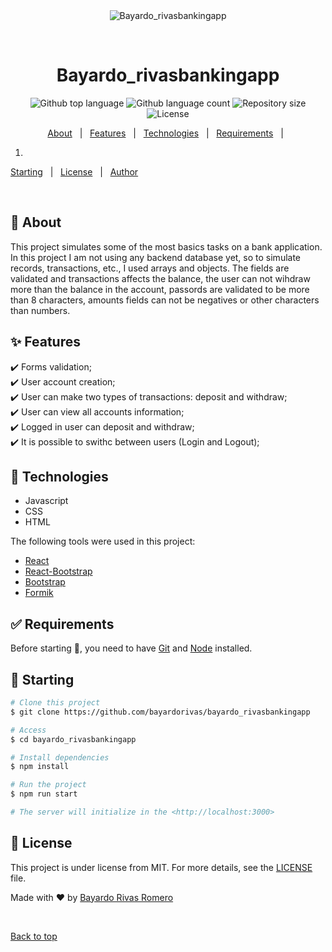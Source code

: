 <div align="center" id="top"> 
  <img src="./.github/app.gif" alt="Bayardo_rivasbankingapp" />

  &#xa0;

  <!-- <a href="https://bayardo_rivasbankingapp.netlify.app">Demo</a> -->
</div>

<h1 align="center">Bayardo_rivasbankingapp</h1>

<p align="center">
  <img alt="Github top language" src="https://img.shields.io/github/languages/top/bayardorivas/bayardo_rivasbankingapp?color=56BEB8">

  <img alt="Github language count" src="https://img.shields.io/github/languages/count/bayardorivas/bayardo_rivasbankingapp?color=56BEB8">

  <img alt="Repository size" src="https://img.shields.io/github/repo-size/bayardorivas/bayardo_rivasbankingapp?color=56BEB8">

  <img alt="License" src="https://img.shields.io/github/license/bayardorivas/bayardo_rivasbankingapp?color=56BEB8">

  <!-- <img alt="Github issues" src="https://img.shields.io/github/issues/bayardorivas/bayardo_rivasbankingapp?color=56BEB8" /> -->

  <!-- <img alt="Github forks" src="https://img.shields.io/github/forks/bayardorivas/bayardo_rivasbankingapp?color=56BEB8" /> -->

  <!-- <img alt="Github stars" src="https://img.shields.io/github/stars/bayardorivas/bayardo_rivasbankingapp?color=56BEB8" /> -->
</p>

<!-- Status -->

<!-- <h4 align="center"> 
	🚧  Bayardo_rivasbankingapp 🚀 Under construction...  🚧
</h4> 

<hr> -->

<p align="center">
  <a href="#dart-about">About</a> &#xa0; | &#xa0; 
  <a href="#sparkles-features">Features</a> &#xa0; | &#xa0;
  <a href="#rocket-technologies">Technologies</a> &#xa0; | &#xa0;
  <a href="#white_check_mark-requirements">Requirements</a> &#xa0; | &#xa0;

  1. 

  <a href="#checkered_flag-starting">Starting</a> &#xa0; | &#xa0;
  <a href="#memo-license">License</a> &#xa0; | &#xa0;
  <a href="https://github.com/bayardorivas" target="_blank">Author</a>
</p>

<br>

## :dart: About ##

  This project simulates some of the most basics tasks on a bank application. In this project I am not using any backend database yet, so to simulate records, transactions, etc., I used arrays and objects. The fields are validated and transactions affects the balance, the user can not wihdraw more than the balance in the account, passords are validated to be more than 8 characters, amounts fields can not be negatives or other characters than numbers. 

## :sparkles: Features ##

:heavy_check_mark: Forms validation;\
:heavy_check_mark: User account creation;\
:heavy_check_mark: User can make two types of transactions: deposit and withdraw;\
:heavy_check_mark: User can view all accounts information;\
:heavy_check_mark: Logged in user can deposit and withdraw;\
:heavy_check_mark: It is possible to swithc between users (Login and Logout);

## :rocket: Technologies ##

  - Javascript
  - CSS
  - HTML
  
The following tools were used in this project:

- [React](https://en.reactjs.org/)
- [React-Bootstrap](https://react-bootstrap.github.io/)
- [Bootstrap](https://getbootstrap.com/)
- [Formik](https://formik.org/)

## :white_check_mark: Requirements ##

Before starting :checkered_flag:, you need to have [Git](https://git-scm.com) and [Node](https://nodejs.org/en/) installed.

## :checkered_flag: Starting ##

```bash
# Clone this project
$ git clone https://github.com/bayardorivas/bayardo_rivasbankingapp

# Access
$ cd bayardo_rivasbankingapp

# Install dependencies
$ npm install

# Run the project
$ npm run start

# The server will initialize in the <http://localhost:3000>
```

## :memo: License ##

This project is under license from MIT. For more details, see the [LICENSE](LICENSE.md) file.


Made with :heart: by <a href="https://github.com/bayardorivas" target="_blank">Bayardo Rivas Romero</a>

&#xa0;

<a href="#top">Back to top</a>
